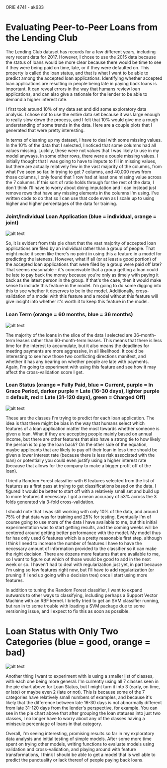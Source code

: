 ORIE 4741 - ak633

# Evaluating Peer-to-Peer Loans from the Lending Club

The Lending Club dataset has records for a few different years, including very recent data for 2017. However, I chose to use the 2015 data because the status of loans would be more clear because there would be time to see if they were being paid on time, late, or if they were defaulted on. This property is called the loan status, and that is what I want to be able to predict among the accepted loan applications. Identifying whether accepted loan applications are resulting in people being late in paying back loans is important. It can reveal errors in the way that humans review loan applications, and can also give a rationale for the lender to be able to demand a higher interest rate.

I first took around 10% of my data set and did some exploratory data analysis. I chose not to use the entire data set because it was large enough to really slow down the process, and I felt that 10% would give me a rough understanding of some trends in the data. Here are a couple plots that I generated that were pretty interesting.

In terms of cleaning up my dataset, I have to deal with some missing values. In the 10% of the data that I selected, I noticed that some columns had all values missing. Luckily, these were not values that I was likely to use in my model anyways. In some other rows, there were a couple missing values. I initially thought that I was going to have to impute to fill in missing values, but there are actually relatively few in the vast majority of the columns, from what I've seen so far. In trying to get 7 columns, and 40,000 rows from those columns, I only found that 1 row had at least one missing value across the 7 columns. If this sort of ratio holds through for the rest of the data, I don't think I'll have to worry about doing imputation and I can instead just remove rows that have any missing elements in the columns I'm using. I've written code to do that so I can use that code even as I scale up to using higher and higher percentages of the data for training.

### Joint/Individual Loan Application (blue = individual, orange = joint)
![alt text](joint_individual.PNG "Joint/Individual Loan Application")

So, it is evident from this pie chart that the vast majority of accepted loan applications are filed by an individual rather than a group of people. That might make it seem like there's no point in using this a feature in a model for predicting the lateness. However, what if all (or at least a good portion) of the accepted loan applications that were filed by a group were paid off late? That seems reasonable - it's conceivable that a group getting a loan could be late to pay back the money because you're only as timely with paying it back as the latest person in the group. If that's the case, then it would make sense to include this feature in the model. I'm going to do some digging into this to see whether it deserves to be in the model. Additionally, cross-validation of a model with this feature and a model without this feature will give insight into whether it's worth it to keep this feature in the model.

### Loan Term (orange = 60 months, blue = 36 months)
![alt text](loan_term_length.PNG "Loan Term")

The majority of the loans in the slice of the data I selected are 36-month-term leases rather than 60-month-term leases. This means that there is less time for the interest to accumulate, but it also means the deadlines for meeting payments are more aggressive, in all likelihood. It could be interesting to see how those two conflicting directions manifest, and whether it has any bearing on whether people are late with payments. Again, I'm going to experiment with using this feature and see how it may affect the cross-validation score I get.

### Loan Status (orange = Fully Paid, blue = Current, purple = In Grace Period, darker purple = Late (16-30 days), lighter purple = default, red = Late (31-120 days), green = Charged Off)
![alt text](loan_status.PNG "Loan Status")

These are the classes I'm trying to predict for each loan application. The idea is that there might be bias in the way that humans select which features of a loan application matter the most towards whether someone is given a loan. What if they are accepting people mainly based on annual income, but there are other features that also have a strong tie to how likely the person is to pay the loan back? On the other side of the equation, maybe applicants that are likely to pay off their loan in less time should be given a lower interest rate (because there is less risk associated with the loan) or potentially you could even justify using a higher interest rate (because that allows for the company to make a bigger profit off of the loan). 

I tried a Random Forest classifier with 6 features selected from the list of features as a first pass at trying to get classifications based on the data. I figured it would be better to start off with a relatively small set and build up to more features if necessary. I got a mean accuracy of 53% across the 3 folds generated via 3-fold cross-validation.

I should note that I was still working with only 10% of the data, and around 75% of that data was for training and 25% for testing. Eventually I'm of course going to use more of the data I have available to me, but this initial experimentation was to start getting results, and the coming weeks will be centered around getting better performance with the model. My model thus far has only used 6 features which is a pretty reasonable first step, although I think I need to increase the number of features I have to have the necessary amount of information provided to the classifier so it can make the right decision. There are dozens more features that are available to me, so I want to figure out which of those would be good to add in the next week or so. I haven't had to deal with regularization just yet, in part because I'm using so few features right now, but I'll have to add regularization (or pruning if I end up going with a decision tree) once I start using more features.

In addition to tuning the Random Forest classifier, I want to expand outwards to other ways to classifying, including perhaps a Support Vector Machine with an RBF kernel. I briefly tried to get an SVM classifier running, but ran in to some trouble with loading a SVM package due to some versioning issue, and I expect to fix this as soon as possible.


# Loan Status with Only Two Categories (blue = good, orange = bad)
![alt text](loan_status_2_categories.PNG "Loan Status, Good or Bad")

Another thing I want to experiment with is using a smaller list of classes, with each one being more general. I'm currently using all 7 classes seen in the pie chart above for Loan Status, but I might turn it into 3 (early, on time, or late) or maybe even 2 (late or not). This is because some of the 7 categories have relatively small numbers of examples, and because it's likely that the difference between late 16-30 days is not abnormally different from late 31-120 days from the lender's perspective, for example. You can see in the pie chart above that after grouping the loan statuses into just two classes, I no longer have to worry about any of the classes having a miniscule percentage of loans in that category.

Overall, I'm seeing interesting, promising results so far in my exploratory data analysis and initial testing of simple models. After some more time spent on trying other models, writing functions to evaluate models using validation and cross-validation, and playing around with feature transformations, I think I should be able to get a model that is well able to predict the punctuality or lack thereof of people paying back loans.
